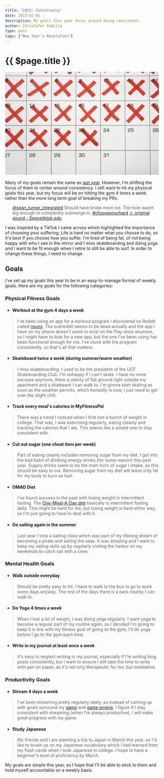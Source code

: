 ```yaml
---
title: "2023: Consistency"
date: 2023-01-01
description: My goals this year focus around being consistent.
author: Christofer Padilla
type: post
tags: ["New Year's Resolution"]
---
```


# {{ $page.title }}

![Image](/images/calendar.jpg)

Many of my goals remain the same as [last year](/blog/2022/1/1/2022-No-Excuses.md). However, I'm shifting the focus of them to center around consistency. I still want to hit my physical goals this year, but my focus will be on hitting the gym 4 times a week rather than the more long term goal of breaking my PRs.

<blockquote class="tiktok-embed" cite="https://www.tiktok.com/@sean_turner_integrated/video/7181799214199049518" data-video-id="7181799214199049518" style="max-width: 605px;min-width: 325px; border-left: 0rem; padding: 0;" > <section> <a target="_blank" title="@sean_turner_integrated" href="https://www.tiktok.com/@sean_turner_integrated?refer=embed">@sean_turner_integrated</a> Should have broke more ice. The hole wasnt big enough to complerely submerge in.   <a title="chooseyourhard" target="_blank" href="https://www.tiktok.com/tag/chooseyourhard?refer=embed">#chooseyourhard</a> <a target="_blank" title="♬ original sound - Seanstiktok.edu" href="https://www.tiktok.com/music/original-sound-7181799358587882283?refer=embed">♬ original sound - Seanstiktok.edu</a> </section> </blockquote> <script async src="https://www.tiktok.com/embed.js"></script>

I was inspired by a TikTok I came across which highlighted the importance of choosing your suffering; Life is hard no matter what you choose to do, so it's best if you choose how you suffer. I'm tired of being fat, of not being happy with who I see in the mirror and I miss skateboarding and doing yoga and I want to be fit enough when I retire to still be able to surf. In order to change these things, *I* need to change.

## Goals

I've set up my goals this year to be in an easy-to-manage format of weekly goals. Here are my goals for the following categories:

### Physical Fitness Goals
* #### Workout at the gym 4 days a week
> I've been using an app for a workout program I discovered on Reddit called [nsuns](https://www.reddit.com/r/nsuns). The subreddit seems to be dead actually and the app I have on my phone doesn't seem to exist on the Play store anymore, so I might have to look for a new app, but the one I've been using has been functional enough for me. I've stuck with the program consistently, so that's all that matters.
* #### Skateboard twice a week (during summer/warm weather)
> I miss skateboarding. I used to be the president of the UCF Skateboarding Club. I'm unhappy if I can't skate. I have no more excuses anymore, there is plenty of flat ground right outside my apartment and a skatepark I can walk to. I'm gonna start skating as soon as the weather permits, which honestly is now, I just need to get over the slight chill.
* #### Track every meal's calories in MyFitnessPal
> There was a trend I noticed when I first lost a bunch of weight in college. That was, I was exercising regularly, eating cleanly and tracking the calories that I ate. This seems like a simple one to stay consistent with.
* #### Cut out sugar (one cheat item per week)
> Part of eating cleanly includes removing sugar from my diet. I got into the bad habit of drinking energy drinks (for some reason) this past year. Sugary drinks seem to be the main form of sugar I intake, so this should be easy to cut. Removing sugar from my diet will leave only fat for my body to burn as fuel.
* #### OMAD Diet
> I've found success in the past with losing weight in intermittent fasting. The [One-Meal-A-Day diet](https://www.reddit.com/r/OmadDiet/) basically is intermittent fasting daily. This might be hard for me, but losing weight is hard either way, so I'm just going to have to deal with it.
* #### Go sailing again in the summer
> Last year I took a sailing class which was part of my lifelong dream of becoming a pirate and sailing the seas. It was amazing and I want to keep my sailing skills up by regularly visiting the harbor on my weekends to catch sail with a crew.

### Mental Health Goals
* #### Walk outside everyday
> Should be pretty easy to hit. I have to walk to the bus to go to work some days anyway. The rest of the days there is a park nearby I can walk to.
* #### Do Yoga 4 times a week
> When I lost a lot of weight, I was doing yoga regularly. I want yoga to become a regular part of my routine again, so I decided I'm going to keep it in line with my fitness goal of going to the gym; I'll do yoga before I go to the gym each time.
* #### Write in my journal at least once a week
> It's easy to neglect writing in my journal, especially if I'm writing blog posts consistently, but I want to ensure I still take the time to write with pen on paper, as it's not only therapeutic for me, but meditative.

### Productivity Goals
* #### Stream 4 days a week
> I've been streaming pretty regularly lately, so instead of coming up with goals surround my [game](/tags/#Space-Pirates) and [game engine](/blog/2022/12/29/The-Bones-Engine.md), I figure if I stay consistent with streaming (when I'm always productive), I will make great progress with my game.
* #### Study Japanese
> My friends and I are planning a trip to Japan in March this year, so I'd like to brush up on my Japanese vocabulary which I had learned from my flash cards when I took Japanese in college. I hope to have a beginner's level of proficiency by March.

My goals are simple this year, so I hope that I'll be able to stick to them and hold myself accountable on a weekly basis.

<TagLinks />

<Comments />
